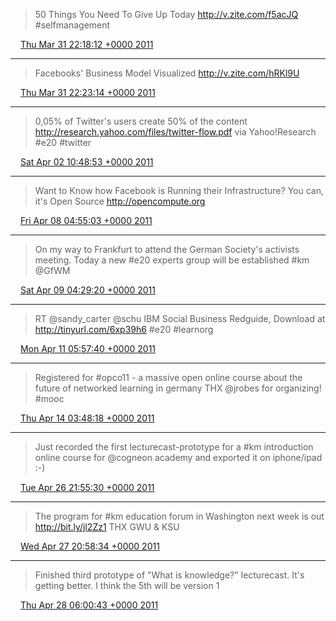 > 50 Things You Need To Give Up Today http://v.zite.com/f5acJQ #selfmanagement

<img src="media/tweet.ico" width="12" /> [Thu Mar 31 22:18:12 +0000 2011](https://twitter.com/SimonDueckert/status/53581890518663168)

----

> Facebooks' Business Model Visualized http://v.zite.com/hRKl9U

<img src="media/tweet.ico" width="12" /> [Thu Mar 31 22:23:14 +0000 2011](https://twitter.com/SimonDueckert/status/53583155298443264)

----

> 0,05% of Twitter's users create 50% of the content http://research.yahoo.com/files/twitter-flow.pdf via Yahoo!Research #e20 #twitter

<img src="media/tweet.ico" width="12" /> [Sat Apr 02 10:48:53 +0000 2011](https://twitter.com/SimonDueckert/status/54133191275069440)

----

> Want to Know how Facebook is Running their Infrastructure? You can, it's Open Source http://opencompute.org

<img src="media/tweet.ico" width="12" /> [Fri Apr 08 04:55:03 +0000 2011](https://twitter.com/SimonDueckert/status/56218474841784320)

----

> On my way to Frankfurt to attend the German Society's activists meeting. Today a new #e20 experts group will be established #km @GfWM

<img src="media/tweet.ico" width="12" /> [Sat Apr 09 04:29:20 +0000 2011](https://twitter.com/SimonDueckert/status/56574390057451521)

----

> RT @sandy_carter @schu  IBM Social Business Redguide,  Download at http://tinyurl.com/6xp39h6 #e20 #learnorg

<img src="media/tweet.ico" width="12" /> [Mon Apr 11 05:57:40 +0000 2011](https://twitter.com/SimonDueckert/status/57321395641782272)

----

> Registered for #opco11 - a massive open online course about the future of networked learning in germany THX @jrobes for organizing! #mooc

<img src="media/tweet.ico" width="12" /> [Thu Apr 14 03:48:18 +0000 2011](https://twitter.com/SimonDueckert/status/58376004544102401)

----

> Just recorded the first lecturecast-prototype for a #km introduction online course for @cogneon academy and exported it on iphone/ipad :-)

<img src="media/tweet.ico" width="12" /> [Tue Apr 26 21:55:30 +0000 2011](https://twitter.com/SimonDueckert/status/62998262910685184)

----

> The program for #km education forum in Washington next week is out http://bit.ly/jl2Zz1 THX GWU & KSU

<img src="media/tweet.ico" width="12" /> [Wed Apr 27 20:58:34 +0000 2011](https://twitter.com/SimonDueckert/status/63346319212822528)

----

> Finished third prototype of "What is knowledge?" lecturecast. It's getting better. I think the 5th will be version 1

<img src="media/tweet.ico" width="12" /> [Thu Apr 28 06:00:43 +0000 2011](https://twitter.com/SimonDueckert/status/63482759133409280)